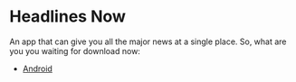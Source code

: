# Headlines Now

An app that can give you all the major news at a single place. So, what are you you waiting for download now:
 
- [Android](https://drive.google.com/file/d/1mlM77kHPlJDSYmXtyfldQUCmo_TPBSnS/view?usp=sharing)
